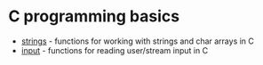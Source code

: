 # C programming basics
- [strings](https://github.com/F3lda/c-basics/tree/master/strings) - functions for working with strings and char arrays in C
- [input](https://github.com/F3lda/c-basics/tree/master/input) - functions for reading user/stream input in C
